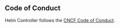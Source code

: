 ## Code of Conduct

Helm Controller follows the [CNCF Code of Conduct](https://github.com/cncf/foundation/blob/master/code-of-conduct.md).
